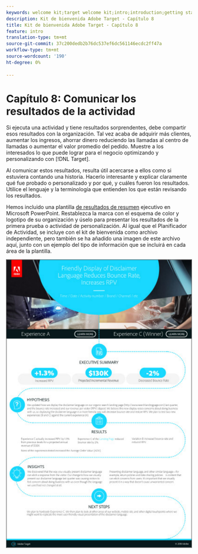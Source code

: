 ```yaml
---
keywords: welcome kit;target welcome kit;intro;introduction;getting started
description: Kit de bienvenida Adobe Target - Capítulo 8
title: Kit de bienvenida Adobe Target - Capítulo 8
feature: intro
translation-type: tm+mt
source-git-commit: 37c200dedb2b76dc537ef6dc561146ecdc2ff47a
workflow-type: tm+mt
source-wordcount: '190'
ht-degree: 0%

---
```



# Capítulo 8: Comunicar los resultados de la actividad

Si ejecuta una actividad y tiene resultados sorprendentes, debe compartir esos resultados con la organización. Tal vez acaba de adquirir más clientes, aumentar los ingresos, ahorrar dinero reduciendo las llamadas al centro de llamadas o aumentar el valor promedio del pedido. Muestre a los interesados lo que puede lograr para el negocio optimizando y personalizando con [!DNL Target].

Al comunicar estos resultados, resulta útil acercarse a ellos como si estuviera contando una historia. Hacerlo interesante y explicar claramente qué fue probado o personalizado y por qué, y cuáles fueron los resultados. Utilice el lenguaje y la terminología que entienden los que están revisando los resultados.

Hemos incluido una plantilla [de resultados de resumen](/help/assets/executive-summary.zip) ejecutivo en Microsoft PowerPoint. Restablezca la marca con el esquema de color y logotipo de su organización y úselo para presentar los resultados de la primera prueba o actividad de personalización. Al igual que el Planificador de Actividad, se incluye con el kit de bienvenida como archivo independiente, pero también se ha añadido una imagen de este archivo aquí, junto con un ejemplo del tipo de información que se incluirá en cada área de la plantilla.

![Informe resumido ejecutivo](/help/c-intro/assets/executive-summary-report.png)